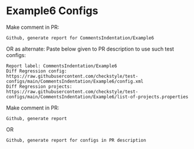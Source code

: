 # Example6 Configs
Make comment in PR:
```
Github, generate report for CommentsIndentation/Example6
```
OR as alternate:
Paste below given to PR description to use such test configs:
```
Report label: CommentsIndentation/Example6
Diff Regression config: https://raw.githubusercontent.com/checkstyle/test-configs/main/CommentsIndentation/Example6/config.xml
Diff Regression projects: https://raw.githubusercontent.com/checkstyle/test-configs/main/CommentsIndentation/Example6/list-of-projects.properties
```
Make comment in PR:
```
Github, generate report
```
OR
```
Github, generate report for configs in PR description
```
